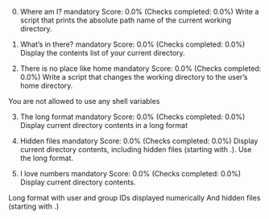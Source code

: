 0. Where am I?
mandatory
Score: 0.0% (Checks completed: 0.0%)
Write a script that prints the absolute path name of the current working directory.

1. What’s in there?
mandatory
Score: 0.0% (Checks completed: 0.0%)
Display the contents list of your current directory.

2. There is no place like home
mandatory
Score: 0.0% (Checks completed: 0.0%)
Write a script that changes the working directory to the user’s home directory.

You are not allowed to use any shell variables

3. The long format
mandatory
Score: 0.0% (Checks completed: 0.0%)
Display current directory contents in a long format

4. Hidden files
mandatory
Score: 0.0% (Checks completed: 0.0%)
Display current directory contents, including hidden files (starting with .). Use the long format.

5. I love numbers
mandatory
Score: 0.0% (Checks completed: 0.0%)
Display current directory contents.

Long format
with user and group IDs displayed numerically
And hidden files (starting with .)
